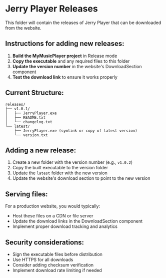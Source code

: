 # Jerry Player Releases

This folder will contain the releases of Jerry Player that can be downloaded from the website.

## Instructions for adding new releases:

1. **Build the MyMusicPlayer project** in Release mode
2. **Copy the executable** and any required files to this folder
3. **Update the version number** in the website's DownloadSection component
4. **Test the download link** to ensure it works properly

## Current Structure:
```
releases/
├── v1.0.1/
│   ├── JerryPlayer.exe
│   ├── README.txt
│   └── changelog.txt
└── latest/
    ├── JerryPlayer.exe (symlink or copy of latest version)
    └── version.txt
```

## Adding a new release:

1. Create a new folder with the version number (e.g., `v1.0.2`)
2. Copy the built executable to the version folder
3. Update the `latest` folder with the new version
4. Update the website's download section to point to the new version

## Serving files:

For a production website, you would typically:
- Host these files on a CDN or file server
- Update the download links in the DownloadSection component
- Implement proper download tracking and analytics

## Security considerations:

- Sign the executable files before distribution
- Use HTTPS for all downloads
- Consider adding checksum verification
- Implement download rate limiting if needed
